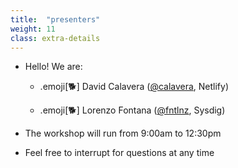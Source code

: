 ```yaml
---
title:  "presenters"
weight: 11
class: extra-details
---
```


- Hello! We are:

   - .emoji[🐕] David Calavera ([@calavera](https://twitter.com/calavera), Netlify)

   - .emoji[🐕] Lorenzo Fontana ([@fntlnz](https://twitter.com/fntlnz), Sysdig)

- The workshop will run from 9:00am to 12:30pm

- Feel free to interrupt for questions at any time
